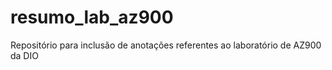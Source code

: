 # resumo_lab_az900
Repositório para inclusão de anotações referentes ao laboratório de AZ900 da DIO
